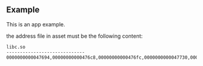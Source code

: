 ## Example

This is an app example. 

the address file in asset must be the following content:
```
libc.so
-----------------------------
0000000000047694,00000000000476c8,00000000000476fc,0000000000047730,0000000000047750,00000000000478b4,...,00000000000b62cc
```

